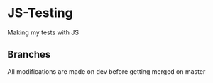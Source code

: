 # JS-Testing
Making my tests with JS

## Branches
All modifications are made on dev before getting merged on master
